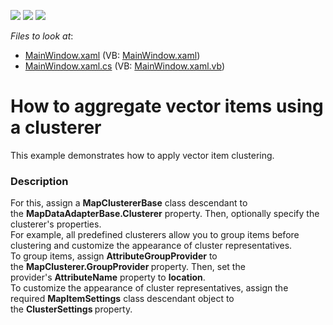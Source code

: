 <!-- default badges list -->
![](https://img.shields.io/endpoint?url=https://codecentral.devexpress.com/api/v1/VersionRange/128571122/15.2.4%2B)
[![](https://img.shields.io/badge/Open_in_DevExpress_Support_Center-FF7200?style=flat-square&logo=DevExpress&logoColor=white)](https://supportcenter.devexpress.com/ticket/details/T311923)
[![](https://img.shields.io/badge/📖_How_to_use_DevExpress_Examples-e9f6fc?style=flat-square)](https://docs.devexpress.com/GeneralInformation/403183)
<!-- default badges end -->
<!-- default file list -->
*Files to look at*:

* [MainWindow.xaml](./CS/ClustererSample/MainWindow.xaml) (VB: [MainWindow.xaml](./VB/ClustererSample/MainWindow.xaml))
* [MainWindow.xaml.cs](./CS/ClustererSample/MainWindow.xaml.cs) (VB: [MainWindow.xaml.vb](./VB/ClustererSample/MainWindow.xaml.vb))
<!-- default file list end -->
# How to aggregate vector items using a clusterer


This example demonstrates how to apply vector item clustering.


<h3>Description</h3>

<p>For this, assign a&nbsp;<strong>MapClustererBase</strong>&nbsp;class descendant to the&nbsp;<strong>MapDataAdapterBase.Clusterer</strong>&nbsp;property. Then, optionally specify the clusterer's properties.<br />For example, all predefined clusterers allow you to group items before clustering and customize the appearance of cluster representatives.&nbsp;<br />To group items, assign <strong>AttributeGroupProvider</strong>&nbsp;to the&nbsp;<strong>MapClusterer.GroupProvider&nbsp;</strong>property. Then, set the provider's&nbsp;<strong>AttributeName</strong>&nbsp;property to <strong>location</strong>.<br />To customize the appearance of cluster representatives, assign the required&nbsp;<strong>MapItemSettings</strong>&nbsp;class descendant object to the&nbsp;<strong>ClusterSettings&nbsp;</strong>property.</p>

<br/>


